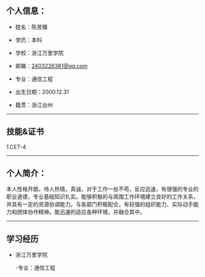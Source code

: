 ## 个人信息：

- 姓名：陈昱臻

- 学历：本科

- 学校：浙江万里学院

- 邮箱：2403226381@qq.com

- 专业：通信工程

- 出生日期：2000.12.31

- 籍贯：浙江台州

---

## 技能&证书

1.CET-4

---

## 个人简介：

本人性格开朗，待人热情，真诚，对于工作一丝不苟，反应迅速，有很强的专业的职业道德，专业基础知识扎实。能够积极的与周围工作环境建立良好的工作关系，并具有一定的资源协调能力。与各部门积极配合，有较强的组织能力、实际动手能力和团体协作精神。能迅速的适应各种环境，并融合其中。

---

## 学习经历

- 浙江万里学院

    -专业：通信工程
